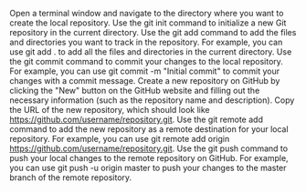 Open a terminal window and navigate to the directory where you want to create the local repository.
Use the git init command to initialize a new Git repository in the current directory.
Use the git add command to add the files and directories you want to track in the repository. For example, you can use git add . to add all the files and directories in the current directory.
Use the git commit command to commit your changes to the local repository. For example, you can use git commit -m "Initial commit" to commit your changes with a commit message.
Create a new repository on GitHub by clicking the "New" button on the GitHub website and filling out the necessary information (such as the repository name and description).
Copy the URL of the new repository, which should look like https://github.com/username/repository.git.
Use the git remote add command to add the new repository as a remote destination for your local repository. For example, you can use git remote add origin https://github.com/username/repository.git.
Use the git push command to push your local changes to the remote repository on GitHub. For example, you can use git push -u origin master to push your changes to the master branch of the remote repository.